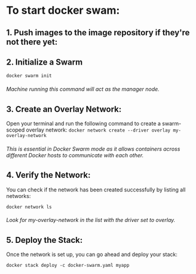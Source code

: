 # To start docker swam:

## 1. Push images to the image repository if they're not there yet:

## 2. Initialize a Swarm

`docker swarm init`

###### Machine running this command will act as the manager node.

## 3. Create an Overlay Network:

Open your terminal and run the following command to create a swarm-scoped overlay network:
`docker network create --driver overlay my-overlay-network`

###### This is essential in Docker Swarm mode as it allows containers across different Docker hosts to communicate with each other.

## 4. Verify the Network:

You can check if the network has been created successfully by listing all networks:

`docker network ls`

###### Look for my-overlay-network in the list with the driver set to overlay.

## 5. Deploy the Stack:

Once the network is set up, you can go ahead and deploy your stack:

`docker stack deploy -c docker-swarm.yaml myapp`